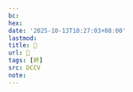 ```yaml
---
bc:
hex:
date: '2025-10-13T10:27:03+08:00'
lastmod:
title: 􁈈
url: 􁈈
tags: [終]
src: DCCV
note:
---
```

